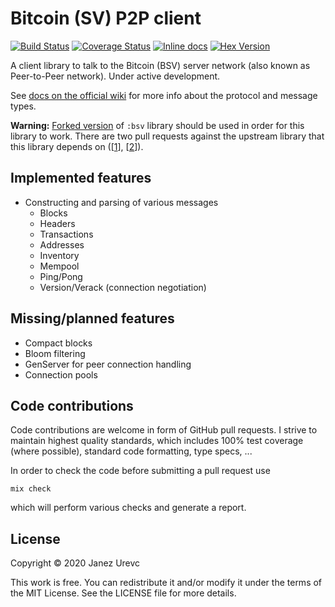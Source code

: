 # Bitcoin (SV) P2P client

[![Build Status](https://travis-ci.org/slashrsm/bsv_p2p.svg?branch=master)](https://travis-ci.org/slashrsm/bsv_p2p)
[![Coverage Status](https://coveralls.io/repos/slashrsm/bsv_p2p/badge.svg?branch=master)](https://coveralls.io/r/slashrsm/bsv_p2p?branch=master)
[![Inline docs](http://inch-ci.org/github/slashrsm/bsv_p2p.svg)](http://hexdocs.pm/bsv_p2p/)
[![Hex Version](http://img.shields.io/hexpm/v/bsv_p2p.svg?style=flat)](https://hex.pm/packages/bsv_p2p)

A client library to talk to the Bitcoin (BSV) server network (also known as Peer-to-Peer network). Under active development.

See [docs on the official wiki](https://wiki.bitcoinsv.io/index.php/Peer-To-Peer_Protocol) for more info about the protocol and message types.

**Warning:** [Forked version](https://github.com/slashrsm/bsv-ex/) of `:bsv` library should be used in order for this library to work. There are two pull requests against the upstream library that this library depends on ([[1](https://github.com/libitx/bsv-ex/pull/3)], [[2](https://github.com/libitx/bsv-ex/pull/4)]).

## Implemented features

- Constructing and parsing of various messages
  - Blocks
  - Headers
  - Transactions
  - Addresses
  - Inventory
  - Mempool
  - Ping/Pong
  - Version/Verack (connection negotiation)

## Missing/planned features

- Compact blocks
- Bloom filtering
- GenServer for peer connection handling
- Connection pools

## Code contributions

Code contributions are welcome in form of GitHub pull requests. I strive to maintain highest quality standards, which includes 100% test coverage (where possible), standard code formatting, type specs, ...

In order to check the code before submitting a pull request use

```
mix check 
```

which will perform various checks and generate a report.

## License

Copyright © 2020 Janez Urevc

This work is free. You can redistribute it and/or modify it under the
terms of the MIT License. See the LICENSE file for more details.